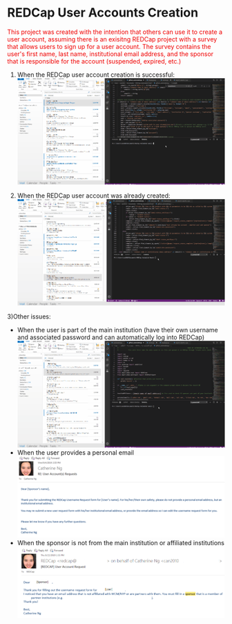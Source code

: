 # REDCap User Accounts Creation

<font color = "font"> This project was created with the intention that others can use it to create a user account, assuming there is an exisitng REDCap project with a survey that allows users to sign up for a user account. The survey contains  the user's first name, last name, institutional email address, and the sponsor that is responsible for the account (suspended, expired, etc.) </font>

1) When the REDCap user account creation is successful:
![](Enable_Survey_3.gif)

2) When the REDCap user account was already created:
![](Enable_Survey.gif)


3)Other issues:
<ul>
  <li>When the user is part of the main institution (have their own username and associated password and can automatically log into REDCap)</li>
  <IMG SRC="Enable_Survey_2.gif">
  <li> When the user provides a personal email </li>
  <IMG SRC="personalemail.png">
  <li> When the sponsor is not from the main institution or affiliated institutions </li>
  <IMG SRC="sponsemail.png">
</ul>

